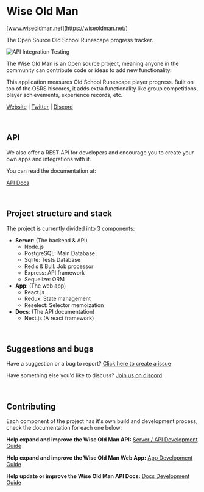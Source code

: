 # Wise Old Man

[www.wiseoldman.net](https://wiseoldman.net/)

The Open Source Old School Runescape progress tracker.

![API Integration Testing](https://github.com/psikoi/wise-old-man/workflows/API%20Integration%20Testing/badge.svg)

The Wise Old Man is an Open source project, meaning anyone in the community can contribute code or ideas to add new functionality.

This application measures Old School Runescape player progress. Built on top of the OSRS hiscores, it adds extra functionality like group competitions, player achievements, experience records, etc.

[Website](https://wiseoldman.net/) |
[Twitter](https://twitter.com/wise_old_man_rs) |
[Discord](https://discord.gg/Ky5vNt2)

<br />

## API

We also offer a REST API for developers and encourage you to create your own apps and integrations with it.

You can read the documentation at:

[API Docs](https://wiseoldman.net/docs)

<br />

## Project structure and stack

The project is currently divided into 3 components:

- **Server**: (The backend & API)
  - Node.js
  - PostgreSQL: Main Database
  - Sqlite: Tests Database
  - Redis & Bull: Job processor
  - Express: API framework
  - Sequelize: ORM
- **App**: (The web app)
  - React.js
  - Redux: State management
  - Reselect: Selector memoization
- **Docs**: (The API documentation)
  - Next.js (A react framework)

<br />

## Suggestions and bugs

Have a suggestion or a bug to report? [Click here to create a issue](https://github.com/psikoi/wise-old-man/issues)

Have something else you'd like to discuss? [Join us on discord](https://discord.gg/Ky5vNt2)

<br />

## Contributing

Each component of the project has it's own build and development process, check the documentation for each one below:

**Help expand and improve the Wise Old Man API:** [Server / API Development Guide](https://github.com/psikoi/wise-old-man/blob/master/.github/contributing/server-guide.md)

**Help expand and improve the Wise Old Man Web App:** [App Development Guide](https://github.com/psikoi/wise-old-man/blob/master/.github/contributing/app-guide.md)

**Help update or improve the Wise Old Man API Docs:** [Docs Development Guide](https://github.com/psikoi/wise-old-man/blob/master/.github/contributing/docs-guide.md)
